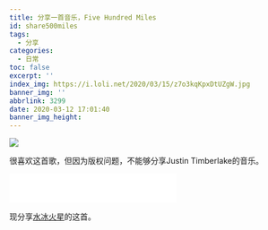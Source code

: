 ```yaml
---
title: 分享一首音乐，Five Hundred Miles
id: share500miles
tags:
  - 分享
categories:
  - 日常
toc: false
excerpt: ''
index_img: https://i.loli.net/2020/03/15/z7o3kqKpxDtUZgW.jpg
banner_img: ''
abbrlink: 3299
date: 2020-03-12 17:01:40
banner_img_height:
---
```




![](https://i.loli.net/2020/03/15/z7o3kqKpxDtUZgW.jpg)


很喜欢这首歌，但因为版权问题，不能够分享Justin Timberlake的音乐。

<iframe frameborder="no" border="0" marginwidth="0" marginheight="0" width=298 height=52 src="//music.163.com/outchain/player?type=2&id=456869610&auto=1&height=32"></iframe>

现分享[水冰火星](https://music.163.com/artist?id=12256838)的这首。


